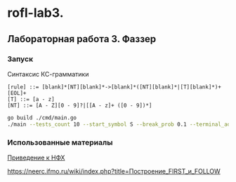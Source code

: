 # rofl-lab3. 

## Лабораторная работа 3. Фаззер

### Запуск

Синтаксис КС-грамматики
```
[rule] ::= [blank]*[NT][blank]*->[blank]*([NT][blank]*|[T][blank]*)+[EOL]+
[T] ::= [a - z]
[NT] ::= [A - Z][0 - 9]?|[[A - z]+ ([0 - 9])*]
```

```bash
go build ./cmd/main.go
./main --tests_count 10 --start_symbol S --break_prob 0.1 --terminal_adding_prob 0.2 < test
```

### Использованные материалы

[Приведение к НФХ](https://neerc.ifmo.ru/wiki/index.php?title=Нормальная_форма_Хомского)

https://neerc.ifmo.ru/wiki/index.php?title=Построение_FIRST_и_FOLLOW

